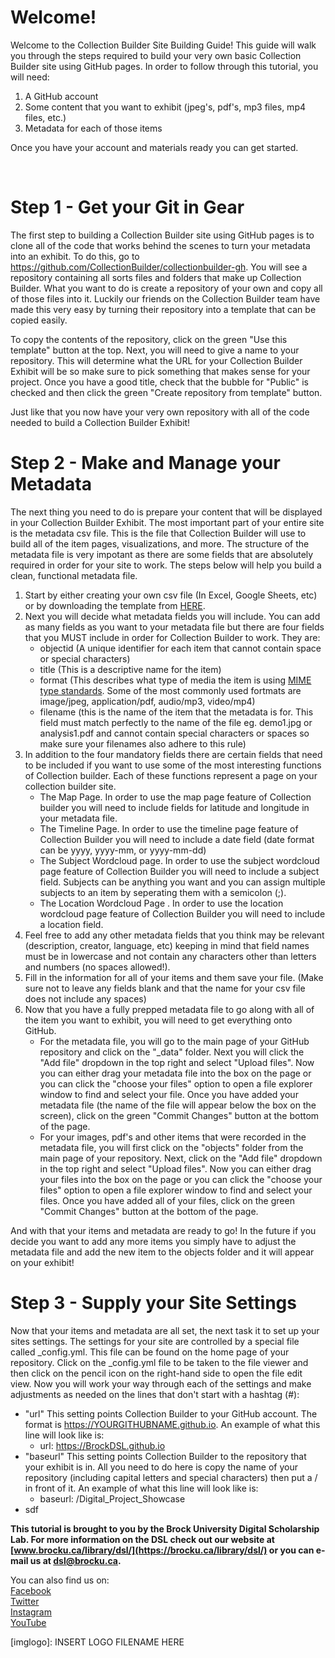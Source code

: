 # Welcome!

Welcome to the Collection Builder Site Building Guide!  This guide will walk you through the steps required to build your very own basic Collection Builder site using GitHub pages.  In order to follow through this tutorial, you will need:

1. A GitHub account
2. Some content that you want to exhibit (jpeg's, pdf's, mp3 files, mp4 files, etc.)
3. Metadata for each of those items

Once you have your account and materials ready you can get started.

</br>

# Step 1 - Get your Git in Gear

The first step to building a Collection Builder site using GitHub pages is to clone all of the code that works behind the scenes to turn your metadata into an exhibit.  To do this, go to https://github.com/CollectionBuilder/collectionbuilder-gh.  You will see a repository containing all sorts files and folders that make up Collection Builder.  What you want to do is create a repository of your own and copy all of those files into it.  Luckily our friends on the Collection Builder team have made this very easy by turning their repository into a template that can be copied easily.

To copy the contents of the repository, click on the green "Use this template" button at the top.  Next, you will need to give a name to your repository.  This will determine what the URL for your Collection Builder Exhibit will be so make sure to pick something that makes sense for your project.  Once you have a good title, check that the bubble for "Public" is checked and then click the green "Create repository from template" button.

Just like that you now have your very own repository with all of the code needed to build a Collection Builder Exhibit!


# Step 2 - Make and Manage your Metadata

The next thing you need to do is prepare your content that will be displayed in your Collection Builder Exhibit.  The most important part of your entire site is the metadata csv file.  This is the file that Collection Builder will use to build all of the item pages, visualizations, and more.  The structure of the metadata file is very impotant as there are some fields that are absolutely required in order for your site to work.  The steps below will help you build a clean, functional metadata file.

1. Start by either creating your own csv file (In Excel, Google Sheets, etc) or by downloading the template from [HERE](https://brocku-my.sharepoint.com/:f:/g/personal/dbrett_brocku_ca/EpNSItFDGLNEmeV6FTtwC1UBiDJ_otCzUyVWZa4_9Emipw?e=0ROcBg).
2. Next you will decide what metadata fields you will include.  You can add as many fields as you want to your metadata file but there are four fields that you MUST include in order for Collection Builder to work.  They are: 
     - objectid (A unique identifier for each item that cannot contain space or special characters)
     - title (This is a descriptive name for the item)
     - format (This describes what type of media the item is using [MIME type standards](https://www.iana.org/assignments/media-types/media-types.xhtml). Some of the most commonly used fortmats are image/jpeg, application/pdf, audio/mp3, video/mp4)
     - filename (this is the name of the item that the metadata is for.  This field must match perfectly to the name of the file eg. demo1.jpg or analysis1.pdf and cannot contain special characters or spaces so make sure your filenames also adhere to this rule)
3. In addition to the four mandatory fields there are certain fields that need to be included if you want to use some of the most interesting functions of Collection builder.  Each of these functions represent a page on your collection builder site.
     - The Map Page.  In order to use the map page feature of Collection builder you will need to include fields for latitude and longitude in your metadata file.
     - The Timeline Page.  In order to use the timeline page feature of Collection Builder you will need to include a date field (date format can be yyyy, yyyy-mm, or yyyy-mm-dd)
     - The Subject Wordcloud page.  In order to use the subject wordcloud page feature of Collection Builder you will need to include a subject field.  Subjects can be anything you want and you can assign multiple subjects to an item by seperating them with a semicolon (;).
     - The Location Wordcloud Page .  In order to use the location wordcloud page feature of Collection Builder you will need to include a location field.
4. Feel free to add any other metadata fields that you think may be relevant (description, creator, language, etc) keeping in mind that field names must be in lowercase and not contain any characters other than letters and numbers (no spaces allowed!).
5. Fill in the information for all of your items and them save your file.  (Make sure not to leave any fields blank and that the name for your csv file does not include any spaces)
6. Now that you have a fully prepped metadata file to go along with all of the item you want to exhibit, you will need to get everything onto GitHub.
     - For the metadata file, you will go to the main page of your GitHub repository and click on the "\_data" folder.  Next you will click the "Add file" dropdown in the top right and select "Upload files".  Now you can either drag your metadata file into the box on the page or you can click the "choose your files" option to open a file explorer window to find and select your file.  Once you have added your metadata file (the name of the file will appear below the box on the screen), click on the green "Commit Changes" button at the bottom of the page.
     - For your images, pdf's and other items that were recorded in the metadata file, you will first click on the "objects" folder from the main page of your repository.  Next, click on the "Add file" dropdown in the top right and select "Upload files".  Now you can either drag your files into the box on the page or you can click the "choose your files" option to open a file explorer window to find and select your files.  Once you have added all of your files, click on the green "Commit Changes" button at the bottom of the page.

And with that your items and metadata are ready to go!  In the future if you decide you want to add any more items you simply have to adjust the metadata file and add the new item to the objects folder and it will appear on your exhibit!

# Step 3 - Supply your Site Settings

Now that your items and metadata are all set, the next task it to set up your sites settings.  The settings for your site are controlled by a special file called \_config.yml.  This file can be found on the home page of your repository.  Click on the \_config.yml file to be taken to the file viewer and then click on the pencil icon on the right-hand side to open the file edit view.  Now you will work your way through each of the settings and make adjustments as needed on the lines that don't start with a hashtag (\#):

- "url"  This setting points Collection Builder to your GitHub account.  The format is https://YOURGITHUBNAME.github.io.  An example of what this line will look like is: 
     - url: https://BrockDSL.github.io
- "baseurl"  This setting points Collection Builder to the repository that your exhibit is in.  All you need to do here is copy the name of your repository (including capital letters and special characters) then put a / in front of it.  An example of what this line will look like is:
     - baseurl: /Digital_Project_Showcase
- sdf






  
**This tutorial is brought to you by the Brock University Digital Scholarship Lab.  For more information on the DSL check out our website at [www.brocku.ca/library/dsl/](https://brocku.ca/library/dsl/) or you can e-mail us at dsl@brocku.ca.**  
  
You can also find us on:  
[Facebook](https://www.facebook.com/Brock-University-Digital-Scholarship-Lab-349407235866792/)  
[Twitter](https://twitter.com/brock_dsl)  
[Instagram](https://www.instagram.com/brock_dsl/?hl=en)  
[YouTube](https://www.youtube.com/channel/UC2eEqPkDo-1N3qilxv-N_1g/featured?view_as=subscriber)










<!--- Please use reference style images so that it is easier to update pictures later --->

[imglogo]: INSERT LOGO FILENAME HERE
